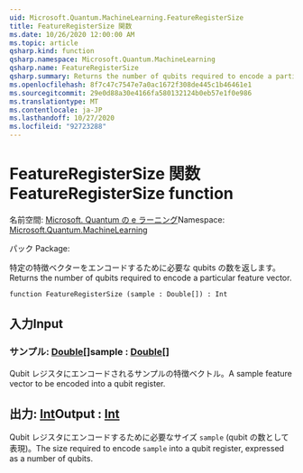 ```yaml
---
uid: Microsoft.Quantum.MachineLearning.FeatureRegisterSize
title: FeatureRegisterSize 関数
ms.date: 10/26/2020 12:00:00 AM
ms.topic: article
qsharp.kind: function
qsharp.namespace: Microsoft.Quantum.MachineLearning
qsharp.name: FeatureRegisterSize
qsharp.summary: Returns the number of qubits required to encode a particular feature vector.
ms.openlocfilehash: 8f7c47c7547e7a0ac1672f308de445c1b46461e1
ms.sourcegitcommit: 29e0d88a30e4166fa580132124b0eb57e1f0e986
ms.translationtype: MT
ms.contentlocale: ja-JP
ms.lasthandoff: 10/27/2020
ms.locfileid: "92723288"
---
```

# <a name="featureregistersize-function"></a><span data-ttu-id="30922-102">FeatureRegisterSize 関数</span><span class="sxs-lookup"><span data-stu-id="30922-102">FeatureRegisterSize function</span></span>

<span data-ttu-id="30922-103">名前空間: [Microsoft. Quantum の e ラーニング](xref:Microsoft.Quantum.MachineLearning)</span><span class="sxs-lookup"><span data-stu-id="30922-103">Namespace: [Microsoft.Quantum.MachineLearning](xref:Microsoft.Quantum.MachineLearning)</span></span>

<span data-ttu-id="30922-104">パック [](https://nuget.org/packages/)</span><span class="sxs-lookup"><span data-stu-id="30922-104">Package: [](https://nuget.org/packages/)</span></span>


<span data-ttu-id="30922-105">特定の特徴ベクターをエンコードするために必要な qubits の数を返します。</span><span class="sxs-lookup"><span data-stu-id="30922-105">Returns the number of qubits required to encode a particular feature vector.</span></span>

```qsharp
function FeatureRegisterSize (sample : Double[]) : Int
```


## <a name="input"></a><span data-ttu-id="30922-106">入力</span><span class="sxs-lookup"><span data-stu-id="30922-106">Input</span></span>

### <a name="sample--double"></a><span data-ttu-id="30922-107">サンプル: [Double](xref:microsoft.quantum.lang-ref.double)[]</span><span class="sxs-lookup"><span data-stu-id="30922-107">sample : [Double](xref:microsoft.quantum.lang-ref.double)[]</span></span>

<span data-ttu-id="30922-108">Qubit レジスタにエンコードされるサンプルの特徴ベクトル。</span><span class="sxs-lookup"><span data-stu-id="30922-108">A sample feature vector to be encoded into a qubit register.</span></span>



## <a name="output--int"></a><span data-ttu-id="30922-109">出力: [Int](xref:microsoft.quantum.lang-ref.int)</span><span class="sxs-lookup"><span data-stu-id="30922-109">Output : [Int](xref:microsoft.quantum.lang-ref.int)</span></span>

<span data-ttu-id="30922-110">Qubit レジスタにエンコードするために必要なサイズ `sample` (qubit の数として表現)。</span><span class="sxs-lookup"><span data-stu-id="30922-110">The size required to encode `sample` into a qubit register, expressed as a number of qubits.</span></span>
